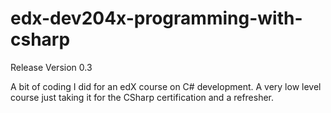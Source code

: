 # edx-dev204x-programming-with-csharp

Release Version 0.3

A bit of coding I did for an edX course on C# development. A very low level course just taking it for the CSharp certification and a refresher.
